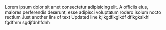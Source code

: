 Lorem ipsum dolor sit amet consectetur adipisicing elit. A officiis eius, maiores perferendis deserunt, esse adipisci voluptatum rodero isolum nocto rectlum
Just another line of text
Updated line
k;lkgdflkglkdf
dflkgkslkhl
fgdfmm
sgdjfdnhfdnh
